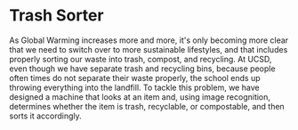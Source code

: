 # Trash Sorter
As Global Warming increases more and more, it's only becoming more clear that we need to switch over to more sustainable lifestyles, and that includes properly sorting our waste into trash, compost, and recycling. At UCSD, even though we have separate trash and recycling bins, because people often times do not separate their waste properly, the school ends up throwing everything into the landfill. To tackle this problem, we have designed a machine that looks at an item and, using image recognition, determines whether the item is trash, recyclable, or compostable, and then sorts it accordingly.
